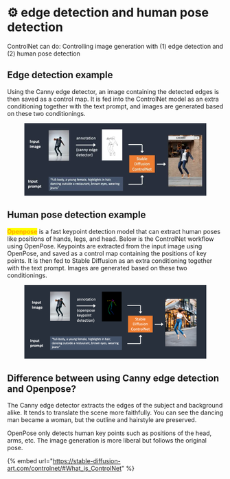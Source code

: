 # ⚙ edge detection and human pose detection

ControlNet can do: Controlling image generation with (1) edge detection and (2) human pose detection

## Edge detection example

Using the Canny edge detector, an image containing the detected edges is then saved as a control map. It is fed into the ControlNet model as an extra conditioning together with the text prompt, and images are generated based on these two conditionings.

<figure><img src="../../.gitbook/assets/12.webp" alt=""><figcaption></figcaption></figure>

## Human pose detection example

<mark style="color:orange;">**Openpose**</mark> is a fast keypoint detection model that can extract human poses like positions of hands, legs, and head. Below is the ControlNet workflow using OpenPose. Keypoints are extracted from the input image using OpenPose, and saved as a control map containing the positions of key points. It is then fed to Stable Diffusion as an extra conditioning together with the text prompt. Images are generated based on these two conditionings.



<figure><img src="../../.gitbook/assets/image (5).png" alt=""><figcaption></figcaption></figure>

## Difference between using Canny edge detection and Openpose?

The Canny edge detector extracts the edges of the subject and background alike. It tends to translate the scene more faithfully. You can see the dancing man became a woman, but the outline and hairstyle are preserved.

OpenPose only detects human key points such as positions of the head, arms, etc. The image generation is more liberal but follows the original pose.



{% embed url="https://stable-diffusion-art.com/controlnet/#What_is_ControlNet" %}



